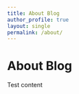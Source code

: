 ```yaml
---
title: About Blog
author_profile: true
layout: single
permalink: /about/
---
```


# About Blog

Test content
